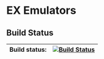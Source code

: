 # EX Emulators


## Build Status

|Build status: 	| [![Build Status][Build]][Actions] 
|---------------|--------------------------------------------------------------------------------------------------------------------------------------------------------------------------------------------|

[Actions]: https://github.com/Rakashazi/emu-ex-plus-alpha/actions
[Build]: https://github.com/Rakashazi/emu-ex-plus-alpha/workflows/EX%20Emulators/badge.svg
